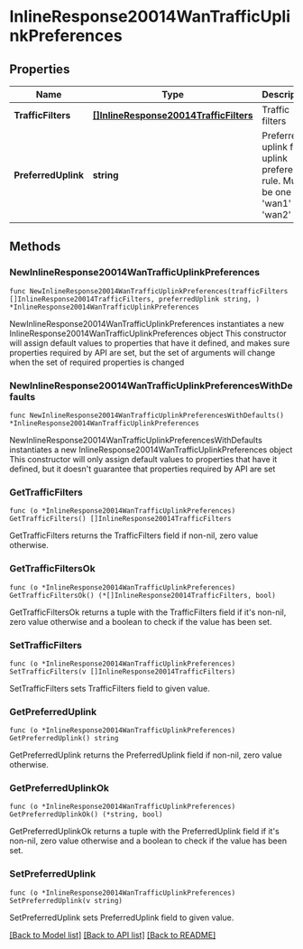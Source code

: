 # InlineResponse20014WanTrafficUplinkPreferences

## Properties

Name | Type | Description | Notes
------------ | ------------- | ------------- | -------------
**TrafficFilters** | [**[]InlineResponse20014TrafficFilters**](InlineResponse20014TrafficFilters.md) | Traffic filters | 
**PreferredUplink** | **string** | Preferred uplink for uplink preference rule. Must be one of: &#39;wan1&#39; or &#39;wan2&#39; | 

## Methods

### NewInlineResponse20014WanTrafficUplinkPreferences

`func NewInlineResponse20014WanTrafficUplinkPreferences(trafficFilters []InlineResponse20014TrafficFilters, preferredUplink string, ) *InlineResponse20014WanTrafficUplinkPreferences`

NewInlineResponse20014WanTrafficUplinkPreferences instantiates a new InlineResponse20014WanTrafficUplinkPreferences object
This constructor will assign default values to properties that have it defined,
and makes sure properties required by API are set, but the set of arguments
will change when the set of required properties is changed

### NewInlineResponse20014WanTrafficUplinkPreferencesWithDefaults

`func NewInlineResponse20014WanTrafficUplinkPreferencesWithDefaults() *InlineResponse20014WanTrafficUplinkPreferences`

NewInlineResponse20014WanTrafficUplinkPreferencesWithDefaults instantiates a new InlineResponse20014WanTrafficUplinkPreferences object
This constructor will only assign default values to properties that have it defined,
but it doesn't guarantee that properties required by API are set

### GetTrafficFilters

`func (o *InlineResponse20014WanTrafficUplinkPreferences) GetTrafficFilters() []InlineResponse20014TrafficFilters`

GetTrafficFilters returns the TrafficFilters field if non-nil, zero value otherwise.

### GetTrafficFiltersOk

`func (o *InlineResponse20014WanTrafficUplinkPreferences) GetTrafficFiltersOk() (*[]InlineResponse20014TrafficFilters, bool)`

GetTrafficFiltersOk returns a tuple with the TrafficFilters field if it's non-nil, zero value otherwise
and a boolean to check if the value has been set.

### SetTrafficFilters

`func (o *InlineResponse20014WanTrafficUplinkPreferences) SetTrafficFilters(v []InlineResponse20014TrafficFilters)`

SetTrafficFilters sets TrafficFilters field to given value.


### GetPreferredUplink

`func (o *InlineResponse20014WanTrafficUplinkPreferences) GetPreferredUplink() string`

GetPreferredUplink returns the PreferredUplink field if non-nil, zero value otherwise.

### GetPreferredUplinkOk

`func (o *InlineResponse20014WanTrafficUplinkPreferences) GetPreferredUplinkOk() (*string, bool)`

GetPreferredUplinkOk returns a tuple with the PreferredUplink field if it's non-nil, zero value otherwise
and a boolean to check if the value has been set.

### SetPreferredUplink

`func (o *InlineResponse20014WanTrafficUplinkPreferences) SetPreferredUplink(v string)`

SetPreferredUplink sets PreferredUplink field to given value.



[[Back to Model list]](../README.md#documentation-for-models) [[Back to API list]](../README.md#documentation-for-api-endpoints) [[Back to README]](../README.md)


